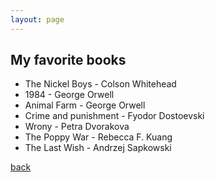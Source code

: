 ```yaml
---
layout: page
---
```


## My favorite books
- The Nickel Boys - Colson Whitehead
- 1984 - George Orwell
- Animal Farm - George Orwell
- Crime and punishment - Fyodor Dostoevski
- Wrony - Petra Dvorakova
- The Poppy War - Rebecca F. Kuang
- The Last Wish - Andrzej Sapkowski

[back](https://p4trvcja.github.io/)
